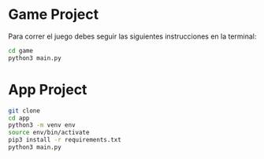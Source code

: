 # Game Project 

Para correr el juego debes seguir las siguientes instrucciones en la terminal: 

```sh  
cd game 
python3 main.py
```

# App Project 

```sh  
git clone 
cd app 
python3 -m venv env
source env/bin/activate
pip3 install -r requirements.txt
python3 main.py
```

